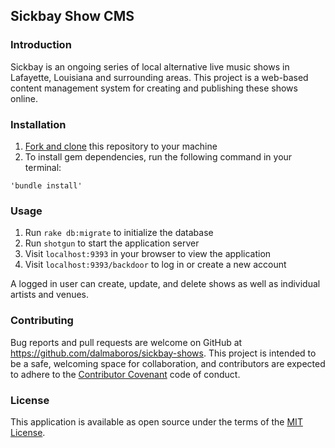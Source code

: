 ## Sickbay Show CMS

### Introduction

Sickbay is an ongoing series of local alternative live music shows in Lafayette, Louisiana and surrounding areas. This project is a web-based content management system for creating and publishing these shows online.

### Installation

1. [Fork and clone](https://help.github.com/articles/cloning-a-repository/) this repository to your machine
2. To install gem dependencies, run the following command in your terminal:
```
'bundle install'
```

### Usage

1. Run `rake db:migrate` to initialize the database
2. Run `shotgun` to start the application server
3. Visit `localhost:9393` in your browser to view the application
4. Visit `localhost:9393/backdoor` to log in or create a new account

A logged in user can create, update, and delete shows as well as individual artists and venues.

### Contributing

Bug reports and pull requests are welcome on GitHub at https://github.com/dalmaboros/sickbay-shows. This project is intended to be a safe, welcoming space for collaboration, and contributors are expected to adhere to the [Contributor Covenant](http://contributor-covenant.org/version/1/0/0/) code of conduct.

### License

This application is available as open source under the terms of the [MIT License](https://github.com/fastmode/foodme-sinatra-project/blob/master/LICENSE).
